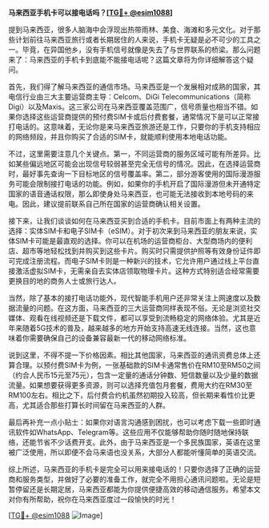 **马来西亚手机卡可以接电话吗？[[TG💪+ @esim1088](https://t.me/s/esim1088)]**

提到马来西亚，很多人脑海中会浮现出热带雨林、美食、海滩和多元文化。对于那些计划前往马来西亚旅行或者长期居住的人来说，手机卡无疑是必不可少的工具之一。毕竟，在异国他乡，没有手机信号就像是失去了与世界联系的桥梁。那么问题来了：马来西亚的手机卡到底能不能接电话呢？这篇文章将为你详细解答这个疑问。

首先，我们得了解马来西亚的通信市场。马来西亚是一个发展相对成熟的国家，其电信行业由三大主要运营商主导：Celcom、DiGi Telecommunications（简称Digi）以及Maxis。这三家公司在马来西亚覆盖范围广，信号质量也相当不错。如果你选择这些运营商提供的预付费SIM卡或后付费套餐，通常情况下是可以正常接打电话的。这意味着，无论你是来马来西亚旅游还是工作，只要你的手机支持相应的网络频段，并且你购买了合适的SIM卡，就能顺利使用本地电话功能。

不过，这里需要注意几个关键点。第一，不同运营商的服务区域可能有所差异。比如某些偏远地区可能会出现信号较弱甚至完全无信号的情况。因此，在选择运营商时，最好事先查询一下目标地区的信号覆盖率。第二，部分游客使用的国际漫游服务可能会限制接打电话的功能。例如，如果你的手机开启了国际漫游但未开通特定国家的语音通话权限，那么即使身处马来西亚，也可能无法接收到本地号码的来电。因此，建议提前联系自己所在国家的运营商确认相关设置。

接下来，让我们谈谈如何在马来西亚买到合适的手机卡。目前市面上有两种主流的选择：实体SIM卡和电子SIM卡（eSIM）。对于初次来到马来西亚的朋友来说，实体SIM卡可能是最直观的选择。你可以在机场的运营商柜台、大型商场内的便利店、超市等地轻松找到并购买到这些卡片。购买时只需提供护照等有效身份证件即可完成注册流程。而电子SIM卡则是一种新兴的技术，它允许用户通过线上平台直接激活虚拟SIM卡，无需亲自去实体店领取物理卡片。这种方式特别适合经常需要更换目的地的商务人士或旅行达人。

当然，除了基本的接打电话功能外，现代智能手机用户还非常关注上网速度以及数据流量的问题。在这方面，马来西亚的三大运营商同样表现不俗。无论是浏览社交媒体、观看在线视频还是下载文件，都可以享受到流畅稳定的网络体验。尤其是近年来随着5G技术的普及，越来越多的地方开始支持高速无线连接。当然，这也意味着你需要确保自己的设备兼容最新一代的移动网络标准。

说到这里，不得不提一下价格因素。相比其他国家，马来西亚的通讯资费总体上还算合理。以预付费SIM卡为例，一张基础款的SIM卡通常售价在RM10至RM50之间（约合人民币15元至75元），包含一定量的通话分钟数、短信数量以及少量的数据流量。如果想要获得更多资源，则可以选择充值包月套餐，费用大约在RM30至RM100左右。相比之下，后付费合约机虽然初期投入较高，但长期来看性价比更高，尤其适合那些打算长时间留在马来西亚的人群。

最后再补充一点小贴士：如果你对语言沟通感到困扰，也可以考虑下载一些即时通讯软件如WhatsApp、Telegram等。这些应用不仅能够帮助你随时随地保持联络，还能节省不少话费开支。此外，由于马来西亚是一个多民族国家，英语在这里被广泛使用，所以即便不会马来语也没关系，大部分人都能听懂简单的英语交流。

综上所述，马来西亚的手机卡是完全可以用来接电话的！只要你选择了正确的运营商和服务类型，并做好了必要的准备工作，就完全不用担心通讯问题啦。无论是短暂停留还是长期定居，马来西亚都能为你提供便捷高效的移动通信服务。希望本文对你有所帮助，祝你在马来西亚度过一段愉快的时光！

[[TG💪+ @esim1088](https://t.me/s/esim1088) ![Image](https://i.postimg.cc/4NQfJmqS/Snipaste-2025-05-13-00-14-12.png)]